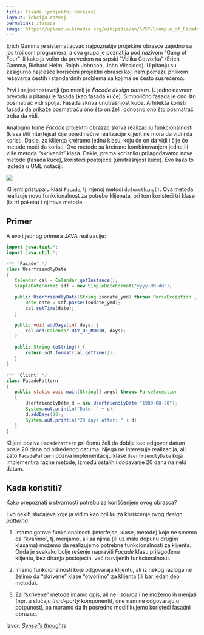 ```yaml
---
title: Fasada (projektni obrazac)
layout: lekcija-razvoj
permalink: /fasada
image: https://upload.wikimedia.org/wikipedia/en/5/57/Example_of_Facade_design_pattern_in_UML.png
---
```


Erich Gamma je sistematizovao najpoznatije projektne obrasce zajedno sa jos trojicom programera, a ova grupa je poznatija pod nazivom “Gang of Four” ili kako ja volim da prevedem na srpski “Velika Četvorka” (Erich Gamma, Richard Helm, Ralph Johnson, John Vlissides). U pitanju su zasigurno najčešće korišćeni projektni obrasci koji nam pomažu prilikom rešavanja čestih i standardnih problema sa kojima se često susrećemo.

Prvi i najjednostavniji (po meni) je *Facade design pattern*. U jednostavnom prevodu u pitanju je fasada (kao fasada kuće). Simbolično fasada je ono što posmatrač vidi spolja. Fasada skriva unutrašnjost kuće. Arhitekta koristi fasadu da prikaže posmatraču ono što on želi, odnosno ono što posmatrač treba da vidi.

Analogno tome *Facade* projektni obrazac skriva realizaciju funkcionalnosti (klasa i/ili interfejsa) čije pojedinačne realizacije klijent ne mora da vidi i da koristi. Dakle, za klijenta kreiramo jednu klasu, koju će on da vidi i čije će metode moći da koristi. Ove metode su kreirane kombinovanjem jedne ili više metoda “skrivenih” klasa. Dakle, prema korisniku prilagođavamo nove metode (fasada kuće), koristeći postojeće (unutrašnjost kuće). Evo kako to izgleda u UML notaciji:

![]({{page.image}})

Klijenti pristupaju klasi `Facade`, tj. njenoj metodi `doSomething()`. Ova metoda realizuje novu funkcionalnost za potrebe klijenata, pri tom koristeći tri klase (iz tri paketa) i njihove metode.

## Primer

A evo i jednog primera JAVA realizacije:

```java
import java.text.*;
import java.util.*;

/** "Facade" */
class UserfriendlyDate
{
   Calendar cal = Calendar.getInstance();
   SimpleDateFormat sdf = new SimpleDateFormat("yyyy-MM-dd");

   public UserfriendlyDate(String isodate_ymd) throws ParseException {
       Date date = sdf.parse(isodate_ymd);
       cal.setTime(date);
   }

   public void addDays(int days) {
       cal.add(Calendar.DAY_OF_MONTH, days);
   }

   public String toString() {
       return sdf.format(cal.getTime());
   }
}

/** "Client" */
class FacadePattern
{
   public static void main(String[] args) throws ParseException
   {
       UserfriendlyDate d = new UserfriendlyDate("1980-08-20");  
       System.out.println("Date: " + d);  
       d.addDays(20);  
       System.out.println("20 days after: " + d);
   }
}
```

Klijent poziva `FacadePattern` pri čemu želi da dobije kao odgovor datum posle 20 dana od određenog datuma. Njega ne interesuje realizacija, ali zato `FacadePattern` poziva implementaciju klase `UserfriendlyDate` koja implementira razne metode, između ostalih i dodavanje 20 dana na neki datum.

## Kada koristiti?

Kako prepoznati u stvarnosti potrebu za korišćenjem ovog obrasca?

Evo nekih slučajeva koje ja vidim kao priliku za korišćenje ovog *design patterna*:

1. Imamo gotove funkcionalnosti (interfejse, klase, metode) koje ne smemo da “kvarimo”, tj. menjamo, ali sa njima (ili uz malu dopunu drugim klasama) možemo da realizujemo potrebne funkcionalnosti za klijenta. Onda je svakako bolje rešenje napraviti *Facade* klasu prilagođenu klijentu, bez diranja postojećih, već razvijenih funkcionalnosti.

2. Imamo funkcionalnosti koje odgovaraju klijentu, ali iz nekog razloga ne želimo da “skrivene” klase “otvorimo” za klijenta (ili bar jedan deo metoda).

3. Za “skrivene” metode imamo opis, ali ne i *source* i ne možemo ih menjati (npr. u slučaju *third-party* komponenti), one nam ne odgovaraju u potpunosti, pa moramo da ih posredno modifikujemo koristeći fasadni obrazac.


Izvor: *[Sensei’s thoughts](https://senseithoughts.wordpress.com/)*
